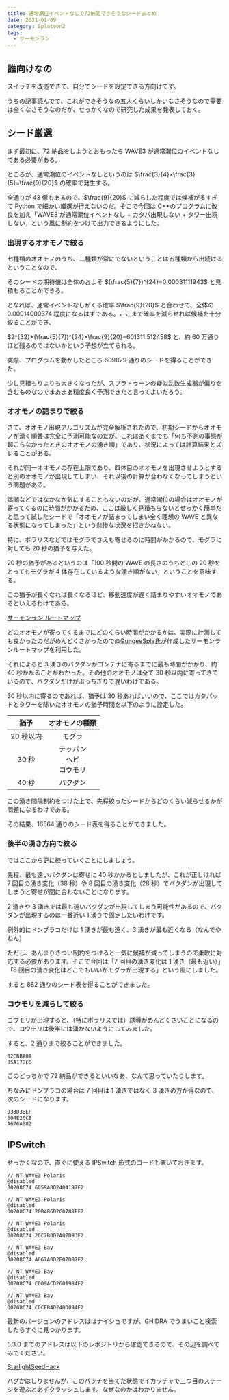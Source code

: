 ```yaml
---
title: 通常潮位イベントなしで72納品できそうなシードまとめ
date: 2021-01-09
category: Splatoon2
tags:
  - サーモンラン
---
```


## 誰向けなの

スイッチを改造できて、自分でシードを設定できる方向けです。

うちの記事読んでて、これができそうなの五人くらいしかいなさそうなので需要は全くなさそうなのだが、せっかくなので研究した成果を発表しておく。

## シード厳選

まず最初に、72 納品をしようとおもったら WAVE3 が通常潮位のイベントなしである必要がある。

ところが、通常潮位のイベントなしというのは $\frac{3}{4}×\frac{3}{5}=\frac{9}{20}$ の確率で発生する。

全通りが 43 億もあるので、$\frac{9}{20}$ に減らした程度では候補が多すぎて Python で細かい厳選が行えないのだ。そこで今回は C++のプログラムに改良を加え「WAVE3 が通常潮位イベントなし + カタパ出現しない + タワー出現しない」という風に制約をつけて出力できるようにした。

### 出現するオオモノで絞る

七種類のオオモノのうち、二種類が常にでないということは五種類から出続けるということなので、

そのシードの期待値は全体のおよそ $(\frac{5}{7})^{24}=0.00031111943$ と見積もることができる。

となれば、通常イベントなしがくる確率 $\frac{9}{20}$ と合わせて、全体の 0.00014000374 程度になるはずである。ここまで確率を減らせれば候補を十分絞ることができ、

$2^{32}×(\frac{5}{7})^{24}×\frac{9}{20}=601311.512458$ と、約 60 万通りほど残るのではないかという予想が立てられる。

実際、プログラムを動かしたところ 609829 通りのシードを得ることができた。

少し見積もりよりも大きくなったが、スプラトゥーンの疑似乱数生成器が偏りを含むものなのでまあまあ精度良く予測できたと言ってよいだろう。

### オオモノの詰まりで絞る

さて、オオモノ出現アルゴリズムが完全解析されたので、初期シードからオオモノが湧く順番は完全に予測可能なのだが、これはあくまでも「何も不測の事態が起こらなかったときのオオモノの湧き順」であり、状況によっては計算結果とズレることがある。

それが同一オオモノの存在上限であり、四体目のオオモノを出現させようとすると別のオオモノが出現してしまい、それ以後の計算が合わなくなってしまうという問題がある。

満潮などではなかなか気にすることもないのだが、通常潮位の場合はオオモノが寄ってくるのに時間がかかるため、ここは厳しく見積もらないとせっかく簡単だと思って試したシードで「オオモノが詰まってしまい全く理想の WAVE と異なる状態になってしまった」という悲惨な状況を招きかねない。

特に、ポラリスなどではモグラでさえも寄せるのに時間がかかるので、モグラに対しても 20 秒の猶予を与えた。

20 秒の猶予があるというのは「100 秒間の WAVE の長さのうちどこの 20 秒をとってもモグラが 4 体存在しているような湧き順がない」ということを意味する。

この猶予が長くなれば長くなるほど、移動速度が遅く詰まりやすいオオモノであるといえるわけである。

[サーモンラン ルートマップ](https://gungeespla.github.io/salmon_route/)

どのオオモノが寄ってくるまでにどのくらい時間がかかるかは、実際に計測しても良かったのだがめんどくさかったので[@GungeeSpla](https://twitter.com/GungeeSpla)氏が作成したサーモンランルートマップを利用した。

それによると 3 湧きのバクダンがコンテナに寄るまでに最も時間がかかり、約 40 秒かかることがわかった。その他のオオモノは全て 30 秒以内に寄ってきているので、バクダンだけがぶっちぎりで遅いわけである。

30 秒以内に寄るのであれば、猶予は 30 秒あればいいので、ここではカタパッドとタワーを除いたオオモノの猶予時間を以下のように設定した。

|   猶予    |          オオモノの種類          |
| :-------: | :------------------------------: |
| 20 秒以内 |              モグラ              |
|   30 秒   | テッパン <br> ヘビ <br> コウモリ |
|   40 秒   |             バクダン             |

この湧き間隔制約をつけた上で、先程絞ったシードからどのくらい減らせるかが問題になるわけである。

その結果、16564 通りのシード表を得ることができました。

### 後半の湧き方向で絞る

ではここから更に絞っていくことにしましょう。

先程、最も遠いバクダンは寄せに 40 秒かかるとしましたが、これが正しければ 7 回目の湧き変化（38 秒）や 8 回目の湧き変化（28 秒）でバクダンが出現してしまうと寄せが間に合わないことになります。

2 湧きや 3 湧きでは最も遠いバクダンが出現してしまう可能性があるので、バクダンが出現するのは一番近い 1 湧きで固定したいわけです。

例外的にドンブラコだけは 1 湧きが最も遠く、3 湧きが最も近くなる（なんでやねん）

ただし、あんまりきつい制約をつけると一気に候補が減ってしまうので柔軟に対応する必要があります。そこで今回は「7 回目の湧き変化は 1 湧き（最も近い）」「8 回目の湧き変化はどこでもいいがモグラが出現する」という風にしました。

すると 882 通りのシード表を得ることができました。

### コウモリを減らして絞る

コウモリが出現すると、（特にポラリスでは）誘導がめんどくさいことになるので、コウモリは後半には湧かないようにしてみました。

すると、2 通りまで絞ることができました。

```
02CBBA0A
B5A17BC6
```

このどっちかで 72 納品ができるといいなあ、なんて思っていたりします。

ちなみにドンブラコの場合は 7 回目は 1 湧きではなく 3 湧きの方が得なので、次のシードになります。

```
033D3BEF
604E20CB
A676A682
```

## IPSwitch

せっかくなので、直ぐに使える IPSwitch 形式のコードも置いておきます。

```
// NT WAVE3 Polaris
@disabled
00208C74 6059A0D2404197F2

// NT WAVE3 Polaris
@disabled
00208C74 20B4B6D2C0788FF2

// NT WAVE3 Polaris
@disabled
00208C74 20C7B0D2A07D93F2

// NT WAVE3 Bay
@disabled
00208C74 A067A0D2E07D87F2

// NT WAVE3 Bay
@disabled
00208C74 C009ACD2601984F2

// NT WAVE3 Bay
@disabled
00208C74 C0CEB4D240D094F2
```

最新のバージョンのアドレスははナイショですが、GHIDRA でうまいこと検索したらすぐに見つかります。

5.3.0 までのアドレスは以下のレポジトリから確認できるので、その辺を調べてみてください。

[StarlightSeedHack](https://github.com/tkgstrator/StarlightSeedHack)

バグかはしりませんが、このパッチを当てた状態でイカッチャで三つ目のステージを遊ぶと必ずクラッシュします。なぜなのかはわかりません。
